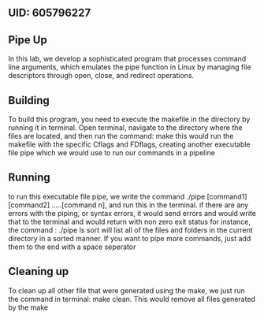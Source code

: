 ## UID: 605796227

## Pipe Up 
In this lab, we develop a sophisticated program that processes command line arguments, which emulates the pipe function in Linux by managing file descriptors through open, close, and redirect operations.

## Building

To build this program, you need to execute the makefile in the directory by running it in terminal. 
Open terminal, navigate to the directory where the files are located, and then run the command: make
this would run the makefile with the specific Cflags and FDflags, creating another executable file pipe which we would use to run our commands in a pipeline

## Running

to run this executable file pipe, we write the command ./pipe [command1] [command2] .....[command n], and run this in the terminal. if there are any errors with the piping, or syntax errors, it would send errors and would write that to the terminal and would return with non zero exit status
for instance, the command : 
./pipe ls sort 
will list all of the files and folders in the current directory in a sorted manner. If you want to pipe more commands, just add them to the end with a space seperator

## Cleaning up

To clean up all other file that were generated using the make, we just run the command in terminal: make clean. This would remove all files generated by the make